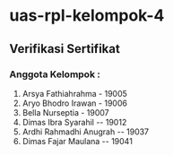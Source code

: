 # uas-rpl-kelompok-4
## Verifikasi Sertifikat
### Anggota Kelompok :
1. Arsya Fathiahrahma - 19005
2. Aryo Bhodro Irawan - 19006
3. Bella Nurseptia - 19007
4. Dimas Ibra Syarahil -- 19012
5. Ardhi Rahmadhi Anugrah -- 19037 
6. Dimas Fajar Maulana -- 19041